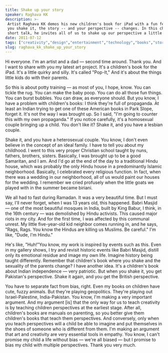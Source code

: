 ```yaml
---
title: Shake up your story
speaker: Raghava KK
description: >-
 Artist Raghava KK demos his new children's book for iPad with a fun feature: when
 you shake it, the story -- and your perspective -- changes. In this charming
 short talk, he invites all of us to shake up our perspective a little bit.
date: 2011-07-12
tags: ["creativity","design","entertainment","technology","books","storytelling"]
slug: raghava_kk_shake_up_your_story
---
```


Hi everyone. I'm an artist and a dad — second time around. Thank you. And I want to share
with you my latest art project. It's a children's book for the iPad. It's a little quirky
and silly. It's called "Pop-It," And it's about the things little kids do with their
parents.

So this is about potty training — as most of you, I hope, know. You can tickle the rug.
You can make the baby poop. You can do all those fun things. You can burst bubbles. You
can draw, as everyone should. But you know, I have a problem with children's books: I think
they're full of propaganda. At least an Indian trying to get one of these American books
in Park Slope, forget it. It's not the way I was brought up. So I said, "I'm going to
counter this with my own propaganda." If you notice carefully, it's a homosexual couple
bringing up a child. You don't like it? Shake it, and you have a lesbian couple.

Shake it, and you have a heterosexual couple. You know, I don't even believe in the
concept of an ideal family. I have to tell you about my childhood. I went to this very
proper Christian school taught by nuns, fathers, brothers, sisters. Basically, I was
brought up to be a good Samaritan, and I am. And I'd go at the end of the day to a
traditional Hindu house, which was probably the only Hindu house in a predominantly
Islamic neighborhood. Basically, I celebrated every religious function. In fact, when
there was a wedding in our neighborhood, all of us would paint our houses for the wedding.
I remember we cried profusely when the little goats we played with in the summer became
biriani. 

We all had to fast during Ramadan. It was a very beautiful time. But I must say, I'll never
forget, when I was 13 years old, this happened. Babri Masjid — one of the most beautiful
mosques in India, built by King Babur, I think, in the 16th century — was demolished by
Hindu activists. This caused major riots in my city. And for the first time, I was
affected by this communal unrest. My little five-year-old kid neighbor comes running in,
and he says, "Rags, Rags. You know the Hindus are killing us Muslims. Be careful." I'm
like, "Dude, I'm Hindu." 

He's like, "Huh!"You know, my work is inspired by events such as this. Even in my gallery
shows, I try and revisit historic events like Babri Masjid, distill only its emotional
residue and image my own life. Imagine history being taught differently. Remember that
children's book where you shake and the sexuality of the parents change? I have another
idea. It's a children's book about Indian independence — very patriotic. But when you
shake it, you get Pakistan's perspective. Shake it again, and you get the British
perspective.

You have to separate fact from bias, right. Even my books on children have cute, fuzzy
animals. But they're playing geopolitics. They're playing out Israel-Palestine,
India-Pakistan. You know, I'm making a very important argument. And my argument [is] that
the only way for us to teach creativity is by teaching children perspectives at the
earliest stage. After all, children's books are manuals on parenting, so you better give
them children's books that teach them perspectives. And conversely, only when you teach
perspectives will a child be able to imagine and put themselves in the shoes of someone
who is different from them. I'm making an argument that art and creativity are very
essential tools in empathy. You know, I can't promise my child a life without bias — we're
all biased — but I promise to bias my child with multiple perspectives. Thank you very
much.

<!--
ad_duration=3.33
event="TEDGlobal 2011"
external_start_time=0
has_talk_citation=0
intro_duration=11.82
is_subtitle_required="False"
is_talk_featured="True"
language="en"
language_swap="False"
native_language="en"
number_of_related_talks=6
number_of_speakers=1
number_of_subtitled_videos=40
number_of_tags=6
number_of_talk_download_languages=40
number_of_talk_more_resources=1
number_of_talk_recommendations=0
number_of_talks_take_actions=0
post_ad_duration=0.83
published_timestamp="2011-09-09 15:27:37"
recording_date="2011-07-12"
speaker_description="Artist"
speaker_is_published=1
speaker_name="Raghava KK"
talk_name="Shake up your story"
talks_tags=["creativity","design","entertainment","technology","books","storytelling"]
talks_take_action=[]
url_audio="https://download.ted.com/talks/RaghavaKK_2011G.mp3?apikey=acme-roadrunner"
url_photo_speaker="https://pe.tedcdn.com/images/ted/e974550635082075024d8335dd1b1aaf3a83a9cf_254x191.jpg"
url_photo_talk="https://pe.tedcdn.com/images/ted/717df40dd9fc6cc785ab1a65b2187d62699dba8b_800x600.jpg"
url_webpage="https://www.ted.com/talks/raghava_kk_shake_up_your_story"
video_type_name="TED Stage Talk"
-->